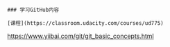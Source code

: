 ```
### 学习GitHub内容

[课程](https://classroom.udacity.com/courses/ud775)
```

https://www.yiibai.com/git/git_basic_concepts.html